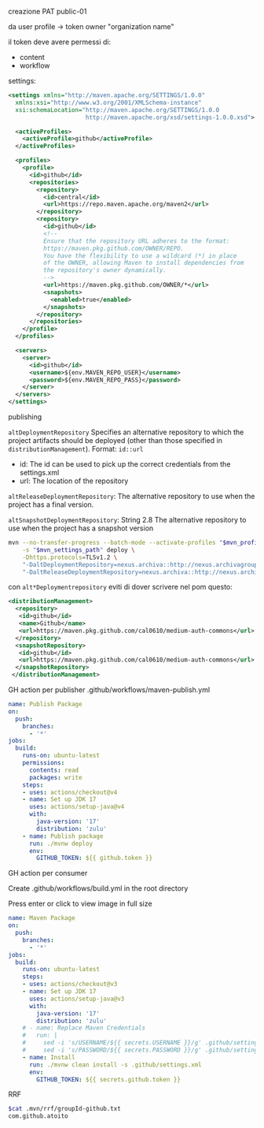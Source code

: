 
creazione PAT public-01 

da user profile -> token owner "organization name"

il token deve avere permessi di:

- content
- workflow

settings:

```xml
<settings xmlns="http://maven.apache.org/SETTINGS/1.0.0"
  xmlns:xsi="http://www.w3.org/2001/XMLSchema-instance"
  xsi:schemaLocation="http://maven.apache.org/SETTINGS/1.0.0
                      http://maven.apache.org/xsd/settings-1.0.0.xsd">

  <activeProfiles>
    <activeProfile>github</activeProfile>
  </activeProfiles>

  <profiles>
    <profile>
      <id>github</id>
      <repositories>
        <repository>
          <id>central</id>
          <url>https://repo.maven.apache.org/maven2</url>
        </repository>
        <repository>
          <id>github</id>
          <!--
          Ensure that the repository URL adheres to the format: 
          https://maven.pkg.github.com/OWNER/REPO. 
          You have the flexibility to use a wildcard (*) in place 
          of the OWNER, allowing Maven to install dependencies from 
          the repository's owner dynamically.
          -->
          <url>https://maven.pkg.github.com/OWNER/*</url>
          <snapshots>
            <enabled>true</enabled>
          </snapshots>
        </repository>
      </repositories>
    </profile>
  </profiles>

  <servers>
    <server>
      <id>github</id>
      <username>${env.MAVEN_REPO_USER}</username>
      <password>${env.MAVEN_REPO_PASS}</password>
    </server>
  </servers>
</settings>
```

publishing

`altDeploymentRepository`	Specifies an alternative repository to which the project artifacts should be deployed (other than those specified in `distributionManagement`).
Format: `id::url`
- id: The id can be used to pick up the correct credentials from the settings.xml
- url: The location of the repository

`altReleaseDeploymentRepository`: 	The alternative repository to use when the project has a final version.

`altSnapshotDeploymentRepository`:	String	2.8	The alternative repository to use when the project has a snapshot version

```sh
mvn --no-transfer-progress --batch-mode --activate-profiles "$mvn_profiles" \
    -s "$mvn_settings_path" deploy \
    -Dhttps.protocols=TLSv1.2 \
    "-DaltDeploymentRepository=nexus.archiva::http://nexus.archivagroup.it:8081/repository/maven-snapshots" \
    "-DaltReleaseDeploymentRepository=nexus.archiva::http://nexus.archivagroup.it:8081/repository/maven-releases"
```

con `alt*Deploymentrepository` eviti di dover scrivere nel pom questo:

```xml
<distributionManagement>
  <repository>
   <id>github</id>
   <name>Github</name>
   <url>https://maven.pkg.github.com/cal0610/medium-auth-commons</url>
  </repository>
  <snapshotRepository>
   <id>github</id>
   <url>https://maven.pkg.github.com/cal0610/medium-auth-commons</url>
  </snapshotRepository>
 </distributionManagement>
```

GH action per publisher .github/workflows/maven-publish.yml

```yaml
name: Publish Package
on:
  push:
    branches:
      - '*'
jobs:
  build:
    runs-on: ubuntu-latest
    permissions:
      contents: read
      packages: write
    steps:
    - uses: actions/checkout@v4
    - name: Set up JDK 17
      uses: actions/setup-java@v4
      with:
        java-version: '17'
        distribution: 'zulu'
    - name: Publish package
      run: ./mvnw deploy
      env:
        GITHUB_TOKEN: ${{ github.token }}
```

GH action per consumer

Create .github/workflows/build.yml in the root directory

Press enter or click to view image in full size

```yaml
name: Maven Package
on:
  push:
    branches:
      - '*'
jobs:
  build:
    runs-on: ubuntu-latest
    steps:
    - uses: actions/checkout@v3
    - name: Set up JDK 17
      uses: actions/setup-java@v3
      with:
        java-version: '17'
        distribution: 'zulu'
    # - name: Replace Maven Credentials
    #   run: |
    #     sed -i 's/USERNAME/${{ secrets.USERNAME }}/g' .github/settings.xml
    #     sed -i 's/PASSWORD/${{ secrets.PASSWORD }}/g' .github/settings.xml
    - name: Install
      run: ./mvnw clean install -s .github/settings.xml
      env:
        GITHUB_TOKEN: ${{ secrets.github.token }}
```

RRF

```sh
$cat .mvn/rrf/groupId-github.txt
com.github.atoito
```



